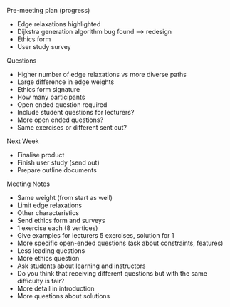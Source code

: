 Pre-meeting plan (progress)
  - Edge relaxations highlighted
  - Dijkstra generation algorithm bug found --> redesign
  - Ethics form
  - User study survey

Questions
  - Higher number of edge relaxations vs more diverse paths
  - Large difference in edge weights
  - Ethics form signature
  - How many participants
  - Open ended question required
  - Include student questions for lecturers?
  - More open ended questions?
  - Same exercises or different sent out?

Next Week
  - Finalise product
  - Finish user study (send out)
  - Prepare outline documents

Meeting Notes
  - Same weight (from start as well)
  - Limit edge relaxations
  - Other characteristics
  - Send ethics form and surveys
  - 1 exercise each (8 vertices)
  - Give examples for lecturers 5 exercises, solution for 1
  - More specific open-ended questions (ask about constraints, features)
  - Less leading questions
  - More ethics question
  - Ask students about learning and instructors 
  - Do you think that receiving different questions but with the same difficulty is fair?
  - More detail in introduction
  - More questions about solutions
